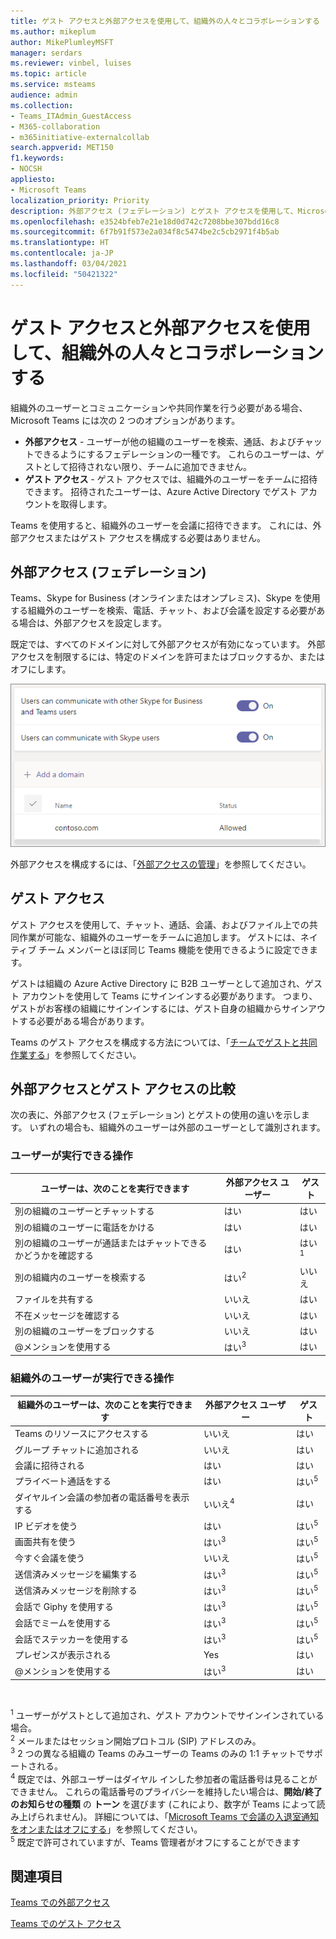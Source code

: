 ```yaml
---
title: ゲスト アクセスと外部アクセスを使用して、組織外の人々とコラボレーションする
ms.author: mikeplum
author: MikePlumleyMSFT
manager: serdars
ms.reviewer: vinbel, luises
ms.topic: article
ms.service: msteams
audience: admin
ms.collection:
- Teams_ITAdmin_GuestAccess
- M365-collaboration
- m365initiative-externalcollab
search.appverid: MET150
f1.keywords:
- NOCSH
appliesto:
- Microsoft Teams
localization_priority: Priority
description: 外部アクセス (フェデレーション) とゲスト アクセスを使用して、Microsoft Teams で組織外のユーザーと電話およびチャットし、ユーザーを検索および追加する方法を説明します。
ms.openlocfilehash: e3524bfeb7e21e18d0d742c7208bbe307bdd16c8
ms.sourcegitcommit: 6f7b91f573e2a034f8c5474be2c5cb2971f4b5ab
ms.translationtype: HT
ms.contentlocale: ja-JP
ms.lasthandoff: 03/04/2021
ms.locfileid: "50421322"
---
```

# <a name="use-guest-access-and-external-access-to-collaborate-with-people-outside-your-organization"></a>ゲスト アクセスと外部アクセスを使用して、組織外の人々とコラボレーションする

組織外のユーザーとコミュニケーションや共同作業を行う必要がある場合、Microsoft Teams には次の 2 つのオプションがあります。

- **外部アクセス** - ユーザーが他の組織のユーザーを検索、通話、およびチャットできるようにするフェデレーションの一種です。 これらのユーザーは、ゲストとして招待されない限り、チームに追加できません。
- **ゲスト アクセス** - ゲスト アクセスでは、組織外のユーザーをチームに招待できます。 招待されたユーザーは、Azure Active Directory でゲスト アカウントを取得します。

Teams を使用すると、組織外のユーザーを会議に招待できます。 これには、外部アクセスまたはゲスト アクセスを構成する必要はありません。

## <a name="external-access-federation"></a>外部アクセス (フェデレーション)

Teams、Skype for Business (オンラインまたはオンプレミス)、Skype を使用する組織外のユーザーを検索、電話、チャット、および会議を設定する必要がある場合は、外部アクセスを設定します。 

既定では、すべてのドメインに対して外部アクセスが有効になっています。 外部アクセスを制限するには、特定のドメインを許可またはブロックするか、またはオフにします。

![外部アクセス設定のスクリーンショット](media/external-access-federation-settings.png)

外部アクセスを構成するには、「[外部アクセスの管理](manage-external-access.md)」を参照してください。 

## <a name="guest-access"></a>ゲスト アクセス

ゲスト アクセスを使用して、チャット、通話、会議、およびファイル上での共同作業が可能な、組織外のユーザーをチームに追加します。 ゲストには、ネイティブ チーム メンバーとほぼ同じ Teams 機能を使用できるように設定できます。

ゲストは組織の Azure Active Directory に B2B ユーザーとして追加され、ゲスト アカウントを使用して Teams にサインインする必要があります。 つまり、ゲストがお客様の組織にサインインするには、ゲスト自身の組織からサインアウトする必要がある場合があります。

Teams のゲスト アクセスを構成する方法については、「[チームでゲストと共同作業する](https://docs.microsoft.com/microsoft-365/solutions/collaborate-as-team)」を参照してください。

## <a name="compare-external-and-guest-access"></a>外部アクセスとゲスト アクセスの比較

次の表に、外部アクセス (フェデレーション) とゲストの使用の違いを示します。 いずれの場合も、組織外のユーザーは外部のユーザーとして識別されます。

### <a name="things-your-users-can-do"></a>ユーザーが実行できる操作

| ユーザーは、次のことを実行できます | 外部アクセス ユーザー | ゲスト |
|---------|-----------------------|--------------------|
| 別の組織のユーザーとチャットする | はい | はい |
| 別の組織のユーザーに電話をかける | はい | はい |
| 別の組織のユーザーが通話またはチャットできるかどうかを確認する | はい | はい<sup>1</sup> |
| 別の組織内のユーザーを検索する | はい<sup>2</sup> | いいえ |
| ファイルを共有する | いいえ | はい |
| 不在メッセージを確認する | いいえ | はい |
| 別の組織のユーザーをブロックする | いいえ | はい |
| @メンションを使用する | はい<sup>3</sup> | はい |

### <a name="things-people-outside-your-organization-can-do"></a>組織外のユーザーが実行できる操作

| 組織外のユーザーは、次のことを実行できます | 外部アクセス ユーザー | ゲスト |
|---------|-----------------------|--------------------|
| Teams のリソースにアクセスする | いいえ | はい |
| グループ チャットに追加される | いいえ | はい |
| 会議に招待される | はい | はい |
| プライベート通話をする | はい | はい<sup>5</sup> |
| ダイヤルイン会議の参加者の電話番号を表示する | いいえ<sup>4</sup> | はい |
| IP ビデオを使う | はい | はい<sup>5</sup> |
| 画面共有を使う | はい<sup>3</sup> | はい<sup>5</sup> |
| 今すぐ会議を使う | いいえ | はい<sup>5</sup> |
| 送信済みメッセージを編集する | はい<sup>3</sup> | はい<sup>5</sup> |
| 送信済みメッセージを削除する | はい<sup>3</sup> | はい<sup>5</sup> |
| 会話で Giphy を使用する | はい<sup>3</sup> | はい<sup>5</sup> |
| 会話でミームを使用する | はい<sup>3</sup> | はい<sup>5</sup> |
| 会話でステッカーを使用する | はい<sup>3</sup> | はい<sup>5</sup> |
| プレゼンスが表示される | Yes | はい |
| @メンションを使用する | はい<sup>3</sup> | はい |

<br>

<sup>1</sup> ユーザーがゲストとして追加され、ゲスト アカウントでサインインされている場合。<br>
<sup>2</sup> メールまたはセッション開始プロトコル (SIP) アドレスのみ。<br>
<sup>3</sup> 2 つの異なる組織の Teams のみユーザーの Teams のみの 1:1 チャットでサポートされる。 <br>
<sup>4</sup> 既定では、外部ユーザーはダイヤル インした参加者の電話番号は見ることができません。 これらの電話番号のプライバシーを維持したい場合は、**開始/終了のお知らせの種類** の **トーン** を選びます (これにより、数字が Teams によって読み上げられません)。 詳細については、「[Microsoft Teams で会議の入退室通知をオンまたはオフにする](turn-on-or-off-entry-and-exit-announcements-for-meetings-in-teams.md)」を参照してください。 <br>
<sup>5</sup> 既定で許可されていますが、Teams 管理者がオフにすることができます

## <a name="related-topics"></a>関連項目

[Teams での外部アクセス](manage-external-access.md)

[Teams でのゲスト アクセス](guest-access.md)

